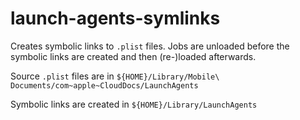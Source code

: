 # launch-agents-symlinks
Creates symbolic links to `.plist` files. Jobs are unloaded before the symbolic links are created and then (re-)loaded afterwards.

Source `.plist` files are in `${HOME}/Library/Mobile\ Documents/com~apple~CloudDocs/LaunchAgents`

Symbolic links are created in `${HOME}/Library/LaunchAgents`
